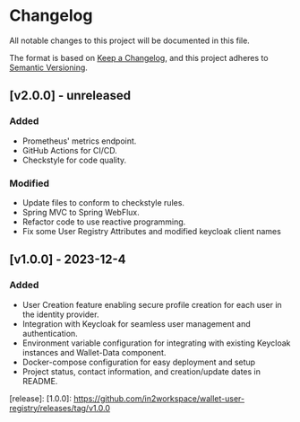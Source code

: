 # Changelog
All notable changes to this project will be documented in this file.

The format is based on [Keep a Changelog](https://keepachangelog.com/en/1.0.0/),
and this project adheres to [Semantic Versioning](https://semver.org/spec/v2.0.0.html).

## [v2.0.0] - unreleased
### Added
- Prometheus' metrics endpoint.
- GitHub Actions for CI/CD.
- Checkstyle for code quality.

### Modified
- Update files to conform to checkstyle rules.
- Spring MVC to Spring WebFlux.
- Refactor code to use reactive programming.
- Fix some User Registry Attributes and modified keycloak client names

## [v1.0.0] - 2023-12-4

### Added
- User Creation feature enabling secure profile creation for each user in the identity provider.
- Integration with Keycloak for seamless user management and authentication.
- Environment variable configuration for integrating with existing Keycloak instances and Wallet-Data component.
- Docker-compose configuration for easy deployment and setup
- Project status, contact information, and creation/update dates in README.

[release]:
[1.0.0]: https://github.com/in2workspace/wallet-user-registry/releases/tag/v1.0.0
